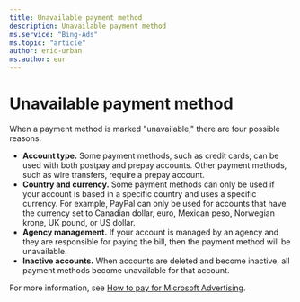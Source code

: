 ```yaml
---
title: Unavailable payment method
description: Unavailable payment method
ms.service: "Bing-Ads"
ms.topic: "article"
author: eric-urban
ms.author: eur
---
```


# Unavailable payment method

When a payment method is marked "unavailable," there are four possible reasons:
- **Account type.** Some payment methods, such as credit cards, can be used with both postpay and prepay accounts. Other payment methods, such as wire transfers, require a prepay account.
- **Country and currency.** Some payment methods can only be used if your account is based in a specific country and uses a specific currency. For example, PayPal can only be used for accounts that have the currency set to Canadian dollar, euro, Mexican peso, Norwegian krone, UK pound, or US dollar.
- **Agency management.** If your account is managed by an agency and they are responsible for paying the bill, then the payment method will be unavailable.
- **Inactive accounts.** When accounts are deleted and become inactive, all payment methods become unavailable for that account.

For more information, see [How to pay for Microsoft Advertising](../hlp_BA_CONC_PaymentMethodsV2.md).


